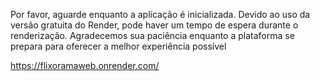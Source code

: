 Por favor, aguarde enquanto a aplicação é inicializada. Devido ao uso da versão gratuita do Render, pode haver um tempo de espera durante o renderização. Agradecemos sua paciência enquanto a plataforma se prepara para oferecer a melhor experiência possível

https://flixoramaweb.onrender.com/

